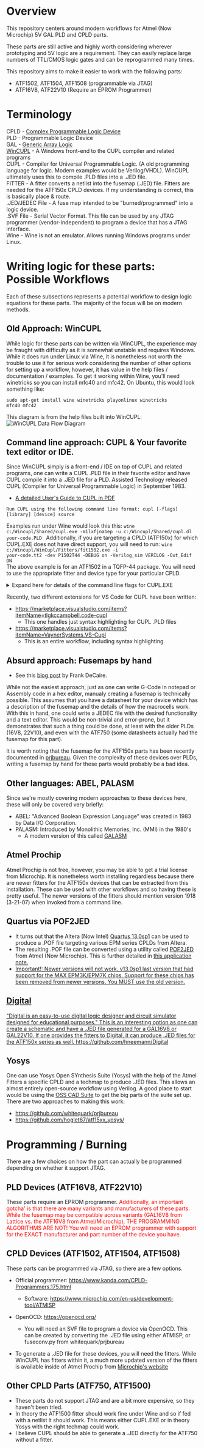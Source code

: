 # Overview
This repository centers around modern workflows for Atmel (Now Microchip) 5V GAL PLD and CPLD parts.

These parts are still active and highly worth considering wherever prototyping and 5V logic are a requirement. They can easily replace large numbers of TTL/CMOS logic gates and can be reprogrammed many times.

This repository aims to make it easier to work with the following parts:
* ATF1502, ATF1504, ATF1508 (programmable via JTAG)
* ATF16V8, ATF22V10 (Require an EPROM Programmer)

# Terminology
CPLD - <a href="https://en.wikipedia.org/wiki/Programmable_logic_device">Complex Programmable Logic Device</a><br />
PLD - Programmable Logic Device<br />
GAL - <a href="https://en.wikipedia.org/wiki/Programmable_logic_device">Generic Array Logic</a><br />
<a href="https://www.microchip.com/en-us/products/fpgas-and-plds/spld-cplds/pld-design-resources">WinCUPL</a> - A Windows front-end to the CUPL compiler and related programs<br />
CUPL - Compiler for Universal Programmable Logic. (A old programming language for logic. Modern examples would be Verilog/VHDL). WinCUPL ultimately uses this to compile .PLD files into a .JED file.<br />
FITTER - A fitter converts a netlist into the fusemap (.JED) file. Fitters are needed for the ATF150x CPLD devices. If my understanding is correct, this is basically place & route.<br />
.JED/JEDEC File - A fuse map intended to be "burned/programmed" into a logic device.<br />
.SVF File - Serial Vector Format. This file can be used by any JTAG programmer (vendor-independent) to program a device that has a JTAG interface.<br />
Wine - Wine is not an emulator. Allows running Windows programs under Linux.<br />


# Writing logic for these parts: Possible Workflows
Each of these subsections represents a potential workflow to design logic equations for these parts. The majority of the focus will be on modern methods.
## Old Approach: WinCUPL
While logic for these parts can be written via WinCUPL, the experience may be fraught with difficulty as it is somewhat unstable and requires Windows. While it does run under Linux via Wine, it is nonetheless not worth the trouble to use it for serious work considering the number of other options for setting up a workflow, however, it has value in the help files / documentation / examples. To get it working within Wine, you'll need winetricks so you can install mfc40 and mfc42. On Ubuntu, this would look something like:

<code>sudo apt-get install wine winetricks playonlinux
winetricks mfc40 mfc42
</code>


This diagram is from the help files built into WinCUPL:
![WinCUPL Data Flow Diagram](images/WinCUPL-data-flow-diagram.png)

## Command line approach: CUPL & Your favorite text editor or IDE.
Since WinCUPL simply is a front-end / IDE on top of CUPL and related programs, one can write a CUPL .PLD file in their favorite editor and have CUPL compile it into a .JED file for a PLD.
Assisted Technology released CUPL (Compiler for Universal Programmable Logic) in September 1983.

* <a href="https://www.qsl.net/bh1phl/CUPL_USERS_GUIDE.pdf">A detailed User's Guide to CUPL in PDF</a>

<code>Run CUPL using the following command line format:
cupl [-flags] [library] [device] source
</code>

Examples run under Wine would look this this:
<code>wine c:/Wincupl/Shared/cupl.exe -m1lxfjnabep -u c:/Wincupl/Shared/cupl.dl your-code.PLD
</code>
Additionally, if you are targeting a CPLD (ATF150x) for which CUPL.EXE does not have direct support, you will need to run:
<code>wine c:/Wincupl/WinCupl/Fitters/fit1502.exe -i your-code.tt2 -dev P1502T44 -DEBUG on -Verilog_sim VERILOG -Out_Edif ON
</code>
The above example is for an ATF1502 in a TQFP-44 package. You will need to use the appropriate fitter and device type for your particular CPLD.

<details>
<summary>Expand here for details of the command line flags for CUPL.EXE</summary>
Run CUPL using the following command line format:
<code>cupl [-flags] [library] [device] source
where
-flags is the following set of compiler options:
-j JEDEC download format
-h ASCII-HEX download format
-i HL download format
-n use input filename for output file
-a create absolute file
-l create listing file
-e create expanded macro definition file
-x create expanded product-terms in documentation file
-f create fuse plot/chip diagram in documentation file
-p create PDIF database interchange format file
-b create Berkeley PLA format file
-c create PALASM format file
-d deactivate unused OR terms
-r disable product term merging
-g program security fuse
-o treat all state machines as “one-hot”
-u use specified library for compilation
-s perform logic simulation after compilation
-w perform simulation with waveform output (MS-DOS only)
-m0 no minimization
-m1 quick minimization (default)
-m2 Quine McCluskey
-m3 Presto
-m4 Expresso
-q MIcrosoft format for error messages
-zq QuickLogic’s QDIF file
-kb Optimize product term usage for pin or pinnode variables. This overrides the DEMORGAN statement if it appears in the source file
-kd DeMorganize all pin and pinnode variables. This overrides the DEMORGAN statement if it appears in the source file
-ks Force product term sharing during minimization. This is also referred to as group reduction
-kx Do not expand XOR to AND-OR equations. This is used for device independent designs or designs targeted for fitter-supported devices where the fitter supports XOR gates
</code>
</details>

Recently, two different extensions for VS Code for CUPL have been written:
* https://marketplace.visualstudio.com/items?itemName=tlgkccampbell.code-cupl
  * This one handles just syntax highlighting for CUPL .PLD files
* https://marketplace.visualstudio.com/items?itemName=VaynerSystems.VS-Cupl
  * This is an entire workflow, including syntax highlighting.

## Absurd approach: Fusemaps by hand
* See this <a href="https://blog.frankdecaire.com/2017/01/22/generic-array-logic-devices/">blog post</a> by Frank DeCaire.


While not the easiest approach, just as one can write G-Code in notepad or Assembly code in a hex editor, manualy creating a fusemap is technically possible. This assumes that you have a datasheet for your device which has a description of the fusemap and the details of how the macrocells work. With this in hand, one could write a JEDEC file with the desired functionality and a text editor. This would be non-trivial and error-prone, but it demonstrates that such a thing could be done, at least with the older PLDs (16V8, 22V10), and even with the ATF750 (some datasheets actually had the fusemap for this part).


It is worth noting that the fusemap for the ATF150x parts has been recently documented in <a href="https://github.com/whitequark/prjbureau">prjbureau</a>. Given the complexity of these devices over PLDs, writing a fusemap by hand for these parts would probably be a bad idea.

## Other languages: ABEL, PALASM
Since we're mostly covering modern approaches to these devices here, these will only be covered very briefly:
* ABEL: "Advanced Boolean Expression Language" was created in 1983 by Data I/O Corporation.
* PALASM: Introduced by Monolithic Memories, Inc. (MMI) in the 1980's
  * A modern version of this called <a href="https://github.com/daveho/GALasm">GALASM</a>

## Atmel Prochip
Atmel Prochip is not free, however, you may be able to get a trial license from Microchip. It is nonetheless worth installing regardless because there are newer fitters for the ATF150x devices that can be extracted from this installation. These can be used with other workflows and so having these is pretty useful. The newer versions of the fitters should mention version 1918 (3-21-07) when invoked from a command line.

## Quartus via POF2JED
* It turns out that the Altera (Now Intel) <a href="https://www.intel.com/content/www/us/en/software-kit/711791/intel-quartus-ii-web-edition-design-software-version-13-0sp1-for-windows.html?">Quartus 13.0sp1</a> can be used to produce a .POF file targeting various EPM series CPLDs from Altera.
* The resulting .POF file can be converted using a utility called <a href="http://ww1.microchip.com/downloads/archive/pof2jed.zip">POF2JED</a> from Atmel (Now Microchip). This is further detailed in <a href="http://ww1.microchip.com/downloads/en/AppNotes/DOC0916.PDF">this application note.
* Important!: Newer versions will not work. v13.0sp1 last version that had support for the MAX EPM3K/EPM7K chips. Support for these chips has been removed from newer versions. You MUST use the old version.

## Digital
"Digital is an easy-to-use digital logic designer and circuit simulator designed for educational purposes." This is an interesting option as one can create a schematic and have a .JED file generated for a GAL16V8 or GAL22V10. If one provides the fitters to Digital, it can produce .JED files for the ATF150x series as well.
https://github.com/hneemann/Digital

## Yosys
One can use Yosys Open SYnthesis Suite (Yosys) with the help of the Atmel Fitters a specific CPLD and a techmap to produce .JED files. This allows an almost entirely open-source workflow using Verilog. A good place to start would be using the <a href="https://github.com/YosysHQ/oss-cad-suite-build">OSS CAD Suite</a> to get the big parts of the suite set up. There are two approaches to making this work:
* https://github.com/whitequark/prjbureau
* https://github.com/hoglet67/atf15xx_yosys/

# Programming / Burning
There are a few choices on how the part can actually be programmed depending on whether it support JTAG.

## PLD Devices (ATF16V8, ATF22V10)
These parts require an EPROM programmer. <span style="color: red;">Additionally, an important gotcha' is that there are many variants and manufacturers of these parts. While the fusemap may be compatible across variants (GAL16V8 from Lattice vs. the ATF16V8 from Atmel/Microchip), THE PROGRAMMING ALGORITHMS ARE NOT! You will need an EPROM programmer with support for the EXACT manufacturer and part number of the device you have.</span>

## CPLD Devices (ATF1502, ATF1504, ATF1508)
These parts can be programmed via JTAG, so there are a few options.
* Official programmer: https://www.kanda.com/CPLD-Programmers.175.html
  * Software: https://www.microchip.com/en-us/development-tool/ATMISP
* OpenOCD: https://openocd.org/
  * You will need an SVF file to program a device via OpenOCD. This can be created by converting the .JED file using either ATMISP, or fuseconv.py from whitequark/prjbureau

* To generate a .JED file for these devices, you will need the fitters. While WinCUPL has fitters within it, a much more updated version of the fitters is available inside of Atmel Prochip from <a href="https://www.microchip.com/en-us/products/fpgas-and-plds/spld-cplds/pld-design-resources">Microchip's website</a>

## Other CPLD Parts (ATF750, ATF1500)
* These parts do not support JTAG and are a bit more expensive, so they haven't been tried.
* In theory the ATF1500 fitter should work fine under Wine and so if fed with a netlist it should work. This means either CUPL.EXE or in theory Yosys with the right techmap could work.
* I believe CUPL should be able to generate a .JED directly for the ATF750 without a fitter.